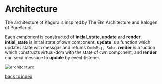 #  Architecture

The architecture of Kagura is inspired by The Elm Architecture and Halogen of PureScript.

Each component is constructed of **initial_state**, **update** and **render**. **intial_state** is initial state of own component. **update** is a function which updates state with messgae and returns `Cmd<Msg, Sub>`. **render** is a fuction which constructs virtual-dom with the state of own component, and **render** can send message to **update** by event-listener.

![architecture](/Kagura/img/architecture.png)

[back to index](https://soundrabbit.github.io/Kagura/)
